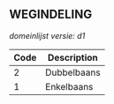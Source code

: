 ## WEGINDELING

*domeinlijst versie: d1* 

 |Code |Description	|
|	---	|	---	|
| 2 | Dubbelbaans |
| 1 | Enkelbaans |
